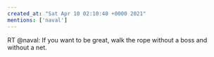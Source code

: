 ```yaml
---
created_at: "Sat Apr 10 02:10:40 +0000 2021"
mentions: ['naval']
---
```


RT @naval: If you want to be great, walk the rope without a boss and without a net.